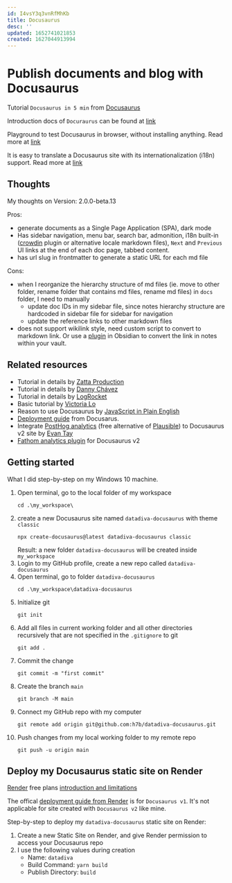 ```yaml
---
id: I4vsY3q3vnRfMhKb
title: Docusaurus
desc: ''
updated: 1652741021853
created: 1627044913994
---
```

# Publish documents and blog with Docusaurus

Tutorial `Docusaurus in 5 min` from [Docusaurus](https://tutorial.docusaurus.io/docs/intro)

Introduction docs of `Docuraurus` can be found at [link](https://docusaurus.io/docs)

Playground to test Docusaurus in browser, without installing anything. Read more at [link](https://docusaurus.io/docs/playground)

It is easy to translate a Docusaurus site with its internationalization (i18n) support. Read more at [link](https://docusaurus.io/docs/i18n/introduction)

## Thoughts

My thoughts on Version: 2.0.0-beta.13

Pros:
- generate documents as a Single Page Application (SPA), dark mode
- Has sidebar navigation, menu bar, search bar, admonition, i18n built-in ([crowdin](https://crowdin.com/) plugin or alternative locale markdown files), `Next` and `Previous` UI links at the end of each doc page, tabbed content.
- has url slug in frontmatter to generate a static URL for each md file

Cons:
- when I reorganize the hierarchy structure of md files (ie. move to other folder, rename folder that contains md files, rename md files) in `docs` folder, I need to manually  
    - update doc IDs in my sidebar file, since notes hierarchy structure are hardcoded in sidebar file for sidebar for navigation
    - update the reference links to other markdown files 
- does not support wikilink style, need custom script to convert to markdown link. Or use a [plugin](https://github.com/ozntel/obsidian-link-converter) in Obsidian to convert the link in notes within your vault.

## Related resources

- Tutorial in details by [Zatta Production](https://zatta.link/en/web/docusaurus-how-to.html)
- Tutorial in details by [Danny Chávez](https://github.com/dochavez/Documenting-with-Docusaurus-V2.-)
- Tutorial in details by [LogRocket](https://blog.logrocket.com/easy-documentation-with-docusaurus/)
- Basic tutorial by [Victoria Lo](https://dev.to/lo_victoria2666/build-beautiful-documentation-websites-with-docusaurus-8o2)
- Reason to use Docusaurus by [JavaScript in Plain English](https://javascript.plainenglish.io/10-reasons-to-use-docusaurus-for-your-docs-blog-marketing-site-48dbf2c58b70)
- [Deployment guide](https://docusaurus.io/docs/deployment) from Docusarus.
- Integrate [PostHog analytics](https://posthog.com/) (free alternative of [Plausible](https://plausible.io/)) to Docusaurus v2 site by [Evan Tay](https://evantay.com/blog/docusaurus-posthog/)
- [Fathom analytics plugin](https://github.com/pradel/docusaurus-plugin-fathom) for Docusaurus v2

## Getting started

What I did step-by-step on my Windows 10 machine.

1. Open terminal, go to the local folder of my workspace
    ```shell
    cd .\my_workspace\
    ```
2. create a new Docusaurus site named `datadiva-docusaurus` with theme `classic`
    ```shell
    npx create-docusaurus@latest datadiva-docusaurus classic
    ```
    Result: a new folder `datadiva-docusaurus` will be created inside `my_workspace`
3. Login to my GitHub profile, create a new repo called `datadiva-docusaurus` 
4. Open terminal, go to folder `datadiva-docusaurus`
    ```shell
    cd .\my_workspace\datadiva-docusaurus
    ```
5. Initialize git
    ```shell
    git init
    ```
6. Add all files in current working folder and all other directories recursively that are not specified in the `.gitignore` to git
    ```shell
    git add .
    ```
7. Commit the change
    ```shell
    git commit -m "first commit"
    ```
8. Create the branch `main`
    ```shell
    git branch -M main
    ```
8. Connect my GitHub repo with my computer
    ```shell
    git remote add origin git@github.com:h7b/datadiva-docusaurus.git
    ```
9. Push changes from my local working folder to my remote repo
    ```shell
    git push -u origin main
    ```

## Deploy my Docusaurus static site on Render

[Render](https://render.com/) free plans [introduction and limitations](https://render.com/docs/free) 

The offical [deployment guide from Render](https://render.com/docs/deploy-docusaurus) is for `Docusaurus v1`. It's not applicable for site created with `Docusaurus v2` like mine.

Step-by-step to deploy my `datadiva-docusaurus` static site on Render:

1. Create a new Static Site on Render, and give Render permission to access your Docusaurus repo
2. I use the following values during creation
    - Name: `datadiva`
    - Build Command: `yarn build`
    - Publish Directory: `build`